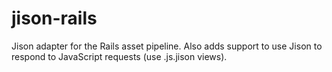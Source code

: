 jison-rails
===========

Jison  adapter for the Rails asset pipeline. Also adds support to use Jison to respond to JavaScript requests (use .js.jison views).
